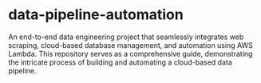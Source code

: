 # data-pipeline-automation
An end-to-end data engineering project that seamlessly integrates web scraping, cloud-based database management, and automation using AWS Lambda. This repository serves as a comprehensive guide, demonstrating the intricate process of building and automating a cloud-based data pipeline.
